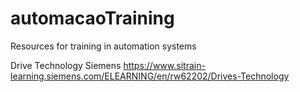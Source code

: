# automacaoTraining
Resources for training in automation systems

Drive Technology 
Siemens 
https://www.sitrain-learning.siemens.com/ELEARNING/en/rw62202/Drives-Technology

